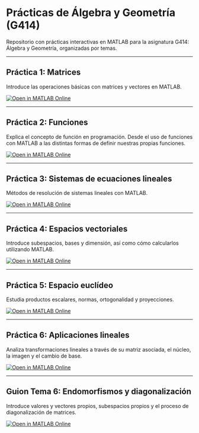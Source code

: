 # Prácticas de Álgebra y Geometría (G414)

Repositorio con prácticas interactivas en MATLAB para la asignatura G414: Álgebra y Geometría, organizadas por temas.

---

## Práctica 1: Matrices

Introduce las operaciones básicas con matrices y vectores en MATLAB.

[![Open in MATLAB Online](https://www.mathworks.com/images/responsive/global/open-in-matlab-online.svg)](https://matlab.mathworks.com/open/github/v1?repo=InMaths/Practicas_MATLAB&file=G414_Algebra_y_Geometria/GT1_parte1_Matrices.mlx)

---

## Práctica 2: Funciones 

Explica el concepto de función en programación. Desde el uso de funciones con MATLAB a las distintas formas de definir nuestras propias funciones.

[![Open in MATLAB Online](https://www.mathworks.com/images/responsive/global/open-in-matlab-online.svg)](https://matlab.mathworks.com/open/github/v1?repo=InMaths/Practicas_MATLAB&file=G414_Algebra_y_Geometria/GT1_parte2_Funciones.mlx)

---

## Práctica 3: Sistemas de ecuaciones lineales

Métodos de resolución de sistemas lineales con MATLAB.

[![Open in MATLAB Online](https://www.mathworks.com/images/responsive/global/open-in-matlab-online.svg)](https://matlab.mathworks.com/open/github/v1?repo=InMaths/Practicas_MATLAB&file=G414_Algebra_y_Geometria/GT2_SistemasLineales.mlx)

---

## Práctica 4: Espacios vectoriales

Introduce subespacios, bases y dimensión, así como cómo calcularlos utilizando MATLAB.

[![Open in MATLAB Online](https://www.mathworks.com/images/responsive/global/open-in-matlab-online.svg)](https://matlab.mathworks.com/open/github/v1?repo=InMaths/Practicas_MATLAB&file=G414_Algebra_y_Geometria/GT3_Espacios_vectoriales.mlx)

---

## Práctica 5: Espacio euclídeo

Estudia productos escalares, normas, ortogonalidad y proyecciones.

[![Open in MATLAB Online](https://www.mathworks.com/images/responsive/global/open-in-matlab-online.svg)](https://matlab.mathworks.com/open/github/v1?repo=InMaths/Practicas_MATLAB&file=G414_Algebra_y_Geometria/GT4_Espacio_Euclideo.mlx)

---

## Práctica 6: Aplicaciones lineales

Analiza transformaciones lineales a través de su matriz asociada, el núcleo, la imagen y el cambio de base.

[![Open in MATLAB Online](https://www.mathworks.com/images/responsive/global/open-in-matlab-online.svg)](https://matlab.mathworks.com/open/github/v1?repo=InMaths/Practicas_MATLAB&file=G414_Algebra_y_Geometria/GT5_Aplicaciones_lineales.mlx)

---

## Guion Tema 6: Endomorfismos y diagonalización

Introduce valores y vectores propios, subespacios propios y el proceso de diagonalización de matrices. 

[![Open in MATLAB Online](https://www.mathworks.com/images/responsive/global/open-in-matlab-online.svg)](https://matlab.mathworks.com/open/github/v1?repo=InMaths/Practicas_MATLAB&file=G414_Algebra_y_Geometria/GT6_Endomorfismos_y_diagonalizacion.mlx)
